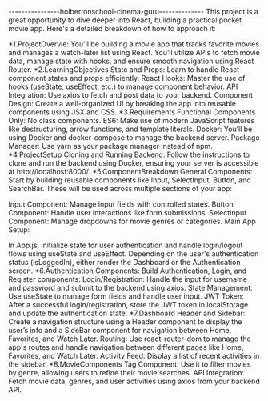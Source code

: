 ----------------holbertonschool-cinema-guru--------------
This project is a great opportunity to dive deeper into React, building a practical pocket movie app. Here's a detailed breakdown of how to approach it:

*1.ProjectOvervie:
You'll be building a movie app that tracks favorite movies and manages a watch-later list using React.
You’ll utilize APIs to fetch movie data, manage state with hooks, and ensure smooth navigation using React Router.
*2.LearningObjectives
State and Props: 
Learn to handle React component states and props efficiently.
React Hooks: 
Master the use of hooks (useState, useEffect, etc.) to manage component behavior.
API Integration: 
Use axios to fetch and post data to your backend.
Component Design: 
Create a well-organized UI by breaking the app into reusable components using JSX and CSS.
*3.Requirements
Functional Components Only:
 No class components.
ES6: 
Make use of modern JavaScript features like destructuring, arrow functions, and template literals.
Docker: 
You’ll be using Docker and docker-compose to manage the backend server.
Package Manager: 
Use yarn as your package manager instead of npm.
*4.ProjectSetup
Cloning and Running Backend: 
Follow the instructions to clone and run the backend using Docker, ensuring your server is accessible at http://localhost:8000/.
*5.ComponentBreakdown
General Components: Start by building reusable components like Input, SelectInput, Button, and SearchBar. These will be used across multiple sections of your app:

Input Component: Manage input fields with controlled states.
Button Component: Handle user interactions like form submissions.
SelectInput Component: Manage dropdowns for movie genres or categories.
Main App Setup:

In App.js, initialize state for user authentication and handle login/logout flows using useState and useEffect.
Depending on the user's authentication status (isLoggedIn), either render the Dashboard or the Authentication screen.
*6.Authentication
Components: Build Authentication, Login, and Register components:
Login/Registration: Handle the input for username and password and submit to the backend using axios.
State Management: Use useState to manage form fields and handle user input.
JWT Token: After a successful login/registration, store the JWT token in localStorage and update the authentication state.
*7.Dashboard
Header and Sidebar: Create a navigation structure using a Header component to display the user’s info and a SideBar component for navigation between Home, Favorites, and Watch Later.
Routing: Use react-router-dom to manage the app's routes and handle navigation between different pages like Home, Favorites, and Watch Later.
Activity Feed: Display a list of recent activities in the sidebar.
*8.MovieComponents
Tag Component: Use it to filter movies by genre, allowing users to refine their movie searches.
API Integration: Fetch movie data, genres, and user activities using axios from your backend API.